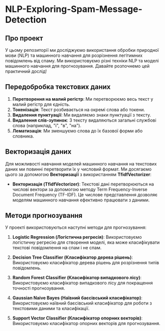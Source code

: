 # NLP-Exploring-Spam-Message-Detection

## Про проект
У цьому репозиторії ми досліджуємо використання обробки природної мови (NLP) та машинного навчання для розрізнення легітимних повідомлень від спаму. Ми використовуємо різні техніки NLP та моделі машинного навчання для прогнозування. Давайте розпочнемо цей практичний дослід!

## Передобробка текстових даних

1. **Перетворення на малий регістр**: Ми перетворюємо весь текст у малий регістр для єдність.
2. **Токенізація**: Текст розбивається на окремі слова або токени.
3. **Видалення пунктуації**: Ми видаляємо знаки пунктуації з тексту.
4. **Видалення слів-зупинок**: З тексту видаляються загальні службові слова (наприклад, "і", "в", "на").
5. **Лематизація**: Ми зменшуємо слова до їх базової форми або словника.

## Векторизація даних
Для можливості навчання моделей машинного навчання на текстових даних ми повинні перетворити їх у числовий формат. Ми досягаємо цього за допомогою **Векторизації** з використанням **TfidfVectorizer**:

- **Векторизація (TfidfVectorizer)**: Текстові дані перетворюються на числові вектори за допомогою методу Term Frequency-Inverse Document Frequency (TF-IDF). Це числове представлення дозволяє моделям машинного навчання ефективно працювати з даними.

## Методи прогнозування
У проекті використовуються наступні методи для прогнозування:

1. **Logistic Regression (Логістична регресія)**: Використовуємо логістичну регресію для створення моделі, яка може класифікувати текстові повідомлення на спам і не спам.

2. **Decision Tree Classifier (Класифікатор дерева рішень)**: Використовуємо класифікатор дерева рішень для розрізнення типів повідомлень.

3. **Random Forest Classifier (Класифікатор випадкового лісу)**: Використовуємо класифікатор випадкового лісу для покращення точності прогнозування.

4. **Gaussian Naive Bayes (Наївний баєсівський класифікатор)**: Використовуємо наївний баєсівський класифікатор для роботи з текстовими даними та класифікації.

5. **Support Vector Classifier (Класифікатор опорних векторів)**: Використовуємо класифікатор опорних векторів для прогнозування.




